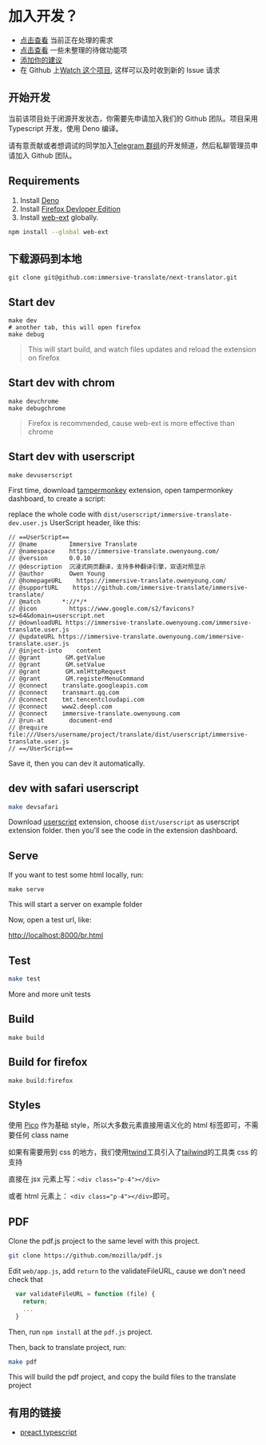 # 加入开发？

- [点击查看](https://github.com/orgs/immersive-translate/projects/1) 当前正在处理的需求
- [点击查看](https://immersive-translate.owenyoung.com/TODO.html) 一些未整理的待做功能项
- [添加你的建议](https://github.com/immersive-translate/immersive-translate/issues)
- 在 Github 上[Watch 这个项目](https://github.com/immersive-translate/immersive-translate), 这样可以及时收到新的 Issue 请求

## 开始开发

当前该项目处于闭源开发状态，你需要先申请加入我们的 Github 团队。项目采用 Typescript 开发，使用 Deno 编译。

请有意贡献或者想调试的同学加入[Telegram 群组](https://t.me/+rq848Z09nehlOTgx)的开发频道，然后私聊管理员申请加入 Github 团队。

## Requirements

1. Install [Deno](https://deno.land/manual@v1.28.2/getting_started/installation)
2. Install
   [Firefox Devloper Edition](https://www.mozilla.org/en-US/firefox/developer/)
3. Install [web-ext](https://github.com/mozilla/web-ext) globally.

```bash
npm install --global web-ext
```

## 下载源码到本地

```
git clone git@github.com:immersive-translate/next-translator.git
```

## Start dev

    make dev
    # another tab, this will open firefox
    make debug

> This will start build, and watch files updates and reload the extension on
> firefox

## Start dev with chrom

    make devchrome
    make debugchrome

> Firefox is recommended, cause web-ext is more effective than chrome

## Start dev with userscript

    make devuserscript

First time, download [tampermonkey](https://www.tampermonkey.net/) extension,
open tampermonkey dashboard, to create a script:

replace the whole code with `dist/userscript/immersive-translate-dev.user.js`
UserScript header, like this:

```
// ==UserScript==
// @name         Immersive Translate
// @namespace    https://immersive-translate.owenyoung.com/
// @version      0.0.10
// @description  沉浸式网页翻译，支持多种翻译引擎，双语对照显示
// @author       Owen Young
// @homepageURL    https://immersive-translate.owenyoung.com/
// @supportURL    https://github.com/immersive-translate/immersive-translate/
// @match      *://*/*
// @icon         https://www.google.com/s2/favicons?sz=64&domain=userscript.net
// @downloadURL https://immersive-translate.owenyoung.com/immersive-translate.user.js
// @updateURL https://immersive-translate.owenyoung.com/immersive-translate.user.js
// @inject-into    content
// @grant       GM.getValue
// @grant       GM.setValue
// @grant       GM.xmlHttpRequest
// @grant       GM.registerMenuCommand
// @connect    translate.googleapis.com
// @connect    transmart.qq.com
// @connect    tmt.tencentcloudapi.com
// @connect    www2.deepl.com
// @connect    immersive-translate.owenyoung.com
// @run-at       document-end
// @require    file:///Users/username/project/translate/dist/userscript/immersive-translate.user.js
// ==/UserScript==
```

Save it, then you can dev it automatically.

## dev with safari userscript

```bash
make devsafari
```

Download [userscript](https://github.com/quoid/userscripts) extension, choose
`dist/userscript` as userscript extension folder. then you'll see the code in
the extension dashboard.

## Serve

If you want to test some html locally, run:

    make serve

This will start a server on example folder

Now, open a test url, like:

<http://localhost:8000/br.html>

## Test

```bash
make test
```

More and more unit tests

## Build

    make build

## Build for firefox

    make build:firefox

## Styles

使用 [Pico](https://picocss.com/) 作为基础 style，所以大多数元素直接用语义化的 html 标签即可，不需要任何 class
name

如果有需要用到 css
的地方，我们使用[twind](https://twind.style/)工具引入了[tailwind](https://tailwindcss.com/)的工具类
css 的支持

直接在 jsx 元素上写：`<div class="p-4"></div>`

或者 html 元素上： `<div class="p-4"></div>`即可。

## PDF

Clone the pdf.js project to the same level with this project.

```bash
git clone https://github.com/mozilla/pdf.js
```

Edit `web/app.js`, add `return` to the validateFileURL, cause we don't need check that

```js
  var validateFileURL = function (file) {
    return;
    ...
  }
```

Then, run `npm install` at the `pdf.js` project.

Then, back to translate project, run:

```bash
make pdf
```

This will build the pdf project, and copy the build files to the translate project

## 有用的链接

- [preact typescript](https://preactjs.com/guide/v10/typescript)
